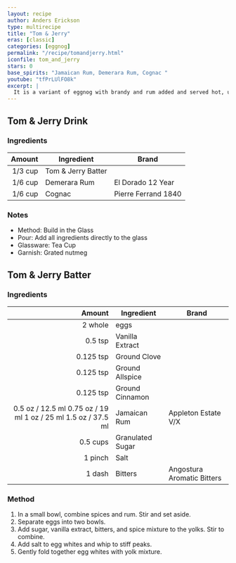```yaml
---
layout: recipe
author: Anders Erickson
type: multirecipe
title: "Tom & Jerry"
eras: [classic]
categories: [eggnog]
permalink: "/recipe/tomandjerry.html"
iconfile: tom_and_jerry
stars: 0
base_spirits: "Jamaican Rum, Demerara Rum, Cognac "
youtube: "tfPrLUlFO8k"
excerpt: |
  It is a variant of eggnog with brandy and rum added and served hot, usually in a mug or a bowl. Separate eggs.
---
```


<div class="subrecipe" markdown="1">

## Tom & Jerry Drink

### Ingredients

|  Amount | Ingredient         | Brand               |
| ------: | ------------------ | ------------------- |
| 1/3 cup | Tom & Jerry Batter |
| 1/6 cup | Demerara Rum       | El Dorado 12 Year   |
| 1/6 cup | Cognac             | Pierre Ferrand 1840 |

### Notes

- Method: Build in the Glass
- Pour: Add all ingredients directly to the glass
- Glassware: Tea Cup
- Garnish: Grated nutmeg

</div>
<div class="subrecipe" markdown="1">

## Tom & Jerry Batter

### Ingredients

|    Amount | Ingredient       | Brand                      |
| --------: | ---------------- | -------------------------- |
|   2 whole | eggs             |
|   0.5 tsp | Vanilla Extract  |
| 0.125 tsp | Ground Clove     |
| 0.125 tsp | Ground Allspice  |
| 0.125 tsp | Ground Cinnamon  |
|    <span class="onex active">0.5 oz / 12.5 ml</span> <span class="onehalfx">0.75 oz / 19 ml</span> <span class="twox">1 oz / 25 ml</span> <span class="threex">1.5 oz / 37.5 ml</span> | Jamaican Rum     | Appleton Estate V/X        |
|  0.5 cups | Granulated Sugar |
|   1 pinch | Salt             |
|    1 dash | Bitters          | Angostura Aromatic Bitters |

### Method

1. In a small bowl, combine spices and rum. Stir and set aside.
2. Separate eggs into two bowls.
3. Add sugar, vanilla extract, bitters, and spice mixture to the yolks. Stir to combine.
4. Add salt to egg whites and whip to stiff peaks.
5. Gently fold together egg whites with yolk mixture.

</div>
